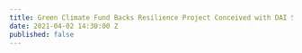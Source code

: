 ```yaml
---
title: Green Climate Fund Backs Resilience Project Conceived with DAI Support
date: 2021-04-02 14:30:00 Z
published: false
---
```


